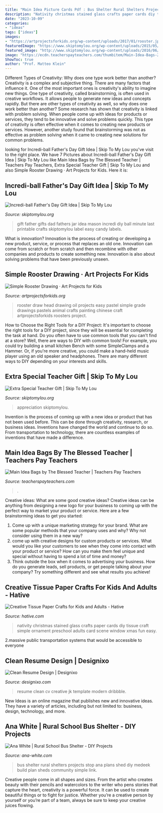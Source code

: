 ```yaml
---
title: "Main Idea Picture Cards Pdf : Bus Shelter Rural Shelters Projects Stop Ana Plans Shed Diy Medeek Build Plan Sheds Community Simple Link"
description: "Nativity christmas stained glass crafts paper cards diy tissue craft simple ornament preschool adults card scene window xmas fun easy"
date: "2023-10-09"
categories:
- "ideas"
tags: ["ideas"]
images:
- "https://artprojectsforkids.org/wp-content/uploads/2017/01/rooster.jpg"
featuredImage: "https://www.skiptomylou.org/wp-content/uploads/2015/05/extra-special-teacher-gift-1.jpg"
featured_image: "http://www.skiptomylou.org/wp-content/uploads/2016/06/Fathers-day-gift-tag-incredi-ball.jpg"
image: "https://ecdn.teacherspayteachers.com/thumbitem/Main-Idea-Bags-2092058-1459940412/original-2092058-2.jpg"
ShowToc: true
author: "Prof. Matteo Klein"
---
```



Different Types of Creativity: Why does one type work better than another?
Creativity is a complex and subjective thing. There are many factors that influence it. One of the most important ones is creativity's ability to imagine new things. One type of creativity, called brainstorming, is often used in creative workflows. It allows people to generate new ideas and concepts rapidly. But there are other types of creativity as well, so why does one work better than another?
Some research has shown that creativity is linked with problem solving. When people come up with ideas for products or services, they tend to be innovative and solve problems quickly. This type of creativity is often effective when it comes to creating new products or services. However, another study found that brainstorming was not as effective as problem solving when it came to creating new solutions for common problems.

	

		
looking for Incredi-ball Father&#039;s Day Gift Idea | Skip To My Lou you've visit to the right place. We have 7 Pictures about Incredi-ball Father&#039;s Day Gift Idea | Skip To My Lou like Main Idea Bags by The Blessed Teacher | Teachers Pay Teachers, Extra Special Teacher Gift | Skip To My Lou and also Simple Rooster Drawing · Art Projects for Kids. Here it is:
		
    
## Incredi-ball Father&#039;s Day Gift Idea | Skip To My Lou

<img loading=lazy src="http://www.skiptomylou.org/wp-content/uploads/2016/06/Fathers-day-gift-tag-incredi-ball.jpg" onerror="this.onerror=null;this.src='https://tse3.mm.bing.net/th?id=OIP.gjPV77a7nZEaiYnxXY05EwHaJd&amp;pid=15.1';" alt="Incredi-ball Father&#039;s Day Gift Idea | Skip To My Lou">

_Source: skiptomylou.org_

>gift father gifts dad fathers jar idea mason incredi diy ball minute last printable crafts skiptomylou label easy candy labels. 

	

What is innovation?
Innovation is the process of creating or developing a new product, service, or process that replaces an old one. Innovation can come from scratch or from scratch and then recombine with other companies and products to create something new. Innovation is also about solving problems that have been previously unseen.

    
## Simple Rooster Drawing · Art Projects For Kids

<img loading=lazy src="https://artprojectsforkids.org/wp-content/uploads/2017/01/rooster.jpg" onerror="this.onerror=null;this.src='https://tse1.mm.bing.net/th?id=OIP.r6K0ASmbhMN8TsDgIuBwcgHaJl&amp;pid=15.1';" alt="Simple Rooster Drawing · Art Projects for Kids">

_Source: artprojectsforkids.org_

>rooster draw head drawing oil projects easy pastel simple grade drawings pastels animal crafts painting chinese craft artprojectsforkids roosters project. 

	

How to Choose the Right Tools for a DIY Project: It's important to choose the right tools for a DIY project, since they will be essential for completing the task at hand.
Do you often have to use common tools that you can't find at a store? Well, there are ways to DIY with common tools! For example, you could try building a small kitchen Bench with some SimpleClamps and a Hammer. Or, if you're more creative, you could make a hand-held music player using an old speaker and headphones. There are many different ways to DIY depending on your interests and skills.

    
## Extra Special Teacher Gift | Skip To My Lou

<img loading=lazy src="https://www.skiptomylou.org/wp-content/uploads/2015/05/extra-special-teacher-gift-1.jpg" onerror="this.onerror=null;this.src='https://tse2.mm.bing.net/th?id=OIP.SdZ1IxNubpGgsMXJj7TctQHaGf&amp;pid=15.1';" alt="Extra Special Teacher Gift | Skip To My Lou">

_Source: skiptomylou.org_

>appreciation skiptomylou. 

	

Invention is the process of coming up with a new idea or product that has not been used before. This can be done through creativity, research, or business ideas. Inventions have changed the world and continue to do so. From transportation to technology, there are countless examples of inventions that have made a difference.

    
## Main Idea Bags By The Blessed Teacher | Teachers Pay Teachers

<img loading=lazy src="https://ecdn.teacherspayteachers.com/thumbitem/Main-Idea-Bags-2092058-1459940412/original-2092058-2.jpg" onerror="this.onerror=null;this.src='https://tse2.mm.bing.net/th?id=OIP.zPfUp-CloE52waYeckDDyAAAAA&amp;pid=15.1';" alt="Main Idea Bags by The Blessed Teacher | Teachers Pay Teachers">

_Source: teacherspayteachers.com_

>. 

	

Creative ideas: What are some good creative ideas?
Creative ideas can be anything from designing a new logo for your business to coming up with the perfect way to market your product or service. Here are a few brainstorming ideas to get you started: 
1. Come up with a unique marketing strategy for your brand. What are some popular methods that your company uses and why? Why not consider using them in a new way? 
2. come up with creative designs for custom products or services. What would you like your customers to see when they come into contact with your product or service? How can you make them feel unique and special without having to spend a lot of time and money? 
3. Think outside the box when it comes to advertising your business. How do you generate leads, sell products, or get people talking about your company? Try something different and see what results you achieve!

    
## Creative Tissue Paper Crafts For Kids And Adults - Hative

<img loading=lazy src="http://hative.com/wp-content/uploads/2015/01/tissue-paper-crafts/12-tissue-paper-crafts.jpg" onerror="this.onerror=null;this.src='https://tse1.mm.bing.net/th?id=OIP.ztg9EjECENWWCUJWh9dxSgHaLH&amp;pid=15.1';" alt="Creative Tissue Paper Crafts for Kids and Adults - Hative">

_Source: hative.com_

>nativity christmas stained glass crafts paper cards diy tissue craft simple ornament preschool adults card scene window xmas fun easy. 

	

2.massive public transportation systems that would be accessible to everyone

    
## Clean Resume Design | Designixo

<img loading=lazy src="https://designixo.com/wp-content/uploads/2019/12/01_image-one--scaled.jpg" onerror="this.onerror=null;this.src='https://tse1.mm.bing.net/th?id=OIP.0hf20pWrfyNUX3T1PkBF-QHaGO&amp;pid=15.1';" alt="Clean Resume Design | Designixo">

_Source: designixo.com_

>resume clean cv creative jk template modern dribbble. 

	

New Ideas is an online magazine that publishes new and innovative ideas. They have a variety of articles, including but not limited to: business, design, technology, and more.

    
## Ana White | Rural School Bus Shelter - DIY Projects

<img loading=lazy src="http://www.ana-white.com/sites/default/files/3154823040_1362070946.jpg" onerror="this.onerror=null;this.src='https://tse3.mm.bing.net/th?id=OIP.rtiYTHn-sDa1hN-PwkrD6gHaFj&amp;pid=15.1';" alt="Ana White | Rural School Bus Shelter - DIY Projects">

_Source: ana-white.com_

>bus shelter rural shelters projects stop ana plans shed diy medeek build plan sheds community simple link. 

	

Creative people come in all shapes and sizes. From the artist who creates beauty with their pencils and watercolors to the writer who pens stories that capture the heart, creativity is a powerful force. It can be used to create beautiful things or to fight for justice. Whether you’re a creative person by yourself or you’re part of a team, always be sure to keep your creative juices flowing.


